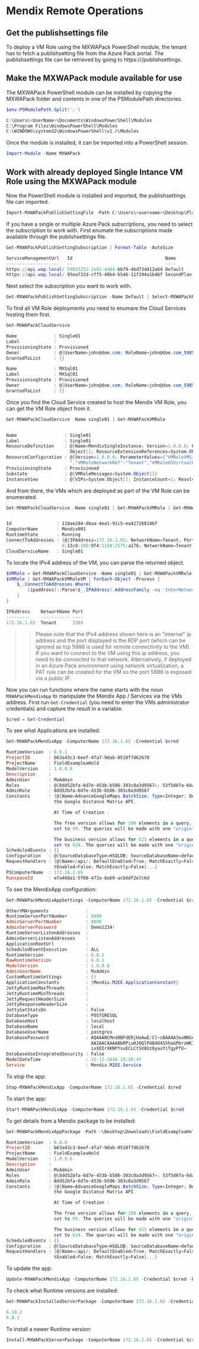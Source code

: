 # Mendix Remote Operations

## Get the publishsettings file

To deploy a VM Role using the MXWAPack PowerShell module, the tenant has to fetch a publishsetting file from the Azure Pack portal.
The publishsettings file can be retrieved by going to https://<tenantPortalUri>/publishsettings.

## Make the MXWAPack module available for use

The MXWAPack PowerShell module can be installed by copying the MXWAPack folder and contents in one of the PSModulePath directories.

```powershell
$env:PSModulePath.Split(';')

C:\Users\<UserName>\Documents\WindowsPowerShell\Modules
C:\Program Files\WindowsPowerShell\Modules
C:\WINDOWS\system32\WindowsPowerShell\v1.0\Modules
```

Once the module is installed, it can be imported into a PowerShell session.

```powershell
Import-Module -Name MXWAPack
```

## Work with already deployed Single Intance VM Role using the MXWAPack module

Now the PowerShell module is installed and imported, the publishsettings file can imported.

```powershell
Import-MXWAPackPublishSettingFile -Path C:\Users\<username>\Desktop\Plan1-Plan2-7-13-2017-credentials.publishsettings
```

If you have a single or multiple Azure Pack subscriptions, you need to select the subscription to work with.
First enumate the subscriptions made available through the publishsettings file.

```powershell
Get-MXWAPackPublishSettingSubscription | Format-Table -AutoSize

ServiceManagementUrl   Id                                   Name       ManagementCertificate
--------------------   --                                   ----       ---------------------
https://api.wap.local/ 59853252-2e02-4484-bb79-4bd73d412a64 Default    MIIJ7QIBAzCCCa0GCSqGSIb3DQEHAaCCCZ4EggmaMIIJljCCBe4GCSqGSIb3DQE...
https://api.wap.local/ 95ea732d-cff5-49b4-b546-11f204a1b46f SecondPlan MIIJ8wIBAzCCCbMGCSqGSIb3DQEHAaCCCaQEggmgMIIJnDCCBe4GCSqGSIb3DQE...
```

Next select the subscription you want to work with.

```powershell
Get-MXWAPackPublishSettingSubscription -Name Default | Select-MXWAPackPublishSettingSubscription
```

To find all VM Role deployments you need to enumare the Cloud Services hosting them first.

```powershell
Get-MXWAPackCloudService

Name              : Single01
Label             :
ProvisioningState : Provisioned
Owner             : @{UserName=john@doe.com; RoleName=john@doe.com_59853252-2e02-4484-bb79-4bd73d412a64; RoleID=59853252-2e02-4484-bb79-4bd73d412a64}
GrantedToList     : {}

Name              : MXSql01
Label             : MXSql01
ProvisioningState : Provisioned
Owner             : @{UserName=john@doe.com; RoleName=john@doe.com_59853252-2e02-4484-bb79-4bd73d412a64; RoleID=59853252-2e02-4484-bb79-4bd73d412a64}
GrantedToList     : {}
```

Once you find the Cloud Service created to host the Mendix VM Role, you can get the VM Role object from it.

```powershell
Get-MXWAPackCloudService -Name single01 | Get-MXWAPackVMRole


Name                  : Single01
Label                 : Single01
ResourceDefinition    : @{Name=MendixSingleInstance; Version=1.0.0.0; Publisher=Mendix; SchemaVersion=1.0; Type=Microsoft.Compute/VMRole/1.0; ResourceParameters=System.
                        Object[]; ResourceExtensionReferences=System.Object[]; IntrinsicSettings=}
ResourceConfiguration : @{Version=1.0.0.0; ParameterValues={"VMRoleVMSize":"Small","VMRoleAdminCredential":"administrator:__**__","VMRoleComputerNamePattern":"Mendix###
                        ","VMRoleNetworkRef":"Tenant","VMRoleOSVirtualHardDiskImage":"Mendix:1.0.0.0"}}
ProvisioningState     : Provisioned
Substate              : @{VMRoleMessages=System.Object[]}
InstanceView          : @{VIPs=System.Object[]; InstanceCount=1; ResolvedResourceDefinition=}
```

And from there, the VMs which are deployed as part of the VM Role can be enumerated.

```powershell
Get-MXWAPackCloudService -Name single01 | Get-MXWAPackVMRole | Get-MXWAPackVMRoleVM


Id                 : 110ae2d4-dbaa-4ea1-91c5-ea427268146f
ComputerName       : Mendix001
RuntimeState       : Running
ConnectToAddresses : {@{IPAddress=172.16.1.65; NetworkName=Tenant; Port=3389}, @{IPAddress=fe80::9f4:1160:2575:a176; NetworkName=Tenant; Port=3389}, @{IPAddress=2001:82
                     8:13c8:200:9f4:1160:2575:a176; NetworkName=Tenant; Port=3389}}
CloudServiceName   : Single01
```

To locate the IPv4 address of the VM, you can parse the returned object.

```powershell
$VMRole = Get-MXWAPackCloudService -Name single01 | Get-MXWAPackVMRole
$VMRole | Get-MXWAPackVMRoleVM | ForEach-Object -Process {
    $_.ConnectToAddresses.Where{
        [ipaddress]::Parse($_.IPAddress).AddressFamily -eq 'InterNetwork'
    }
}

IPAddress    NetworkName Port
---------    ----------- ----
172.16.1.65  Tenant      3389
```

>>Please note that the IPv4 address shown here is an "internal" ip address and the port displayed is the RDP port (which can be ignored as tcp 5986 is used for remote connectivity to the VM).
>>If you want to connect to the VM using this ip address, you need to be connected to that network.
>>Alternatively, if deployed in an Azure Pack environment using network virtualization, a PAT rule can be created for the VM so the port 5986 is exposed via a public IP.

Now you can run functions where the name starts with the noun ```MXWAPackMendixApp``` to manipulate the Mendix App / Services via the VMs address.
First run  ```Get-Credential``` (you need to enter the VMs administrator credentials) and capture the result in a variable.

```powershell
$cred = Get-Credential
````

To see what Applications are installed:

```powershell
Get-MXWAPackMendixApp -ComputerName 172.16.1.65 -Credential $cred

RuntimeVersion  : 6.8.1
ProjectID       : b63a43c3-6eef-4fa7-9dab-0518f7d62678
ProjectName     : FieldExampleaHold
ModelVersion    : 1.0.0.8
Description     :
AdminUser       : MxAdmin
Roles           : @{8dd52bfa-6d7e-453b-b506-303c0a3d9567=; 53f5d6fa-6da9-4a71-b011-454ec052cce8=}
AdminRole       : 8dd52bfa-6d7e-453b-b506-303c0a3d9567
Constants       : {@{Name=AdvanceGoogleMaps.BatchSize; Type=Integer; Description=Batch size would be the amount of elements allowed by
                  the Google Distance Matrix API.

                  At Time of Creation :

                  The free version allows for 100 elements in a query, the cap should be
                  set to 99. The queries will be made with one "origin" and 99 "destinations".

                  The business version allows for 625 elements in a query, the cap should be
                  set to 624. The queries will be made with one "origin" and 624 "destinations".; DefaultValue=99}}
ScheduledEvents : {}
Configuration   : @{SourceDatabaseType=HSQLDB; SourceDatabaseName=default; SourceBuiltInDatabasePath=model/sampledata/data/database}
RequestHandlers : {@{Name=/api/; DefaultEnabled=True; MatchExactly=False}, @{Name=/link/; DefaultEnabled=True; MatchExactly=False}, @{Name=/ws/; DefaultEnabled=True; MatchExactly=False}, @{Name=/ws-doc/; Defaul
                  tEnabled=False; MatchExactly=False}...}
PSComputerName  : 172.16.1.65
RunspaceId      : efa468a1-5f08-473a-8a69-acb6df2e7c6d
```

To see the MendixApp configuration:

```powershell
Get-MXWAPackMendixAppSettings -ComputerName 172.16.1.65 -Credential $cred

OtherVMArguments              :
RuntimeServerPortNumber       : 8080
AdminServerPortNumber         : 8090
AdminServerPassword           : Demo1234!
RuntimeServerListenAddresses  :
AdminServerListenAddresses    :
ApplicationRootUrl            :
ScheduledEventExecution       : ALL
RuntimeVersion                : 6.8.1
RawRuntimeVersion             : 6.8.1
ModelVersion                  : 1.0.0.8
AdminUserName                 : MxAdmin
CustomRuntimeSettings         : {}
ApplicationConstants          : {Mendix.M2EE.ApplicationConstant}
JettyRuntimeMaxThreads        :
JettyRuntimeMinThreads        :
JettyRequestHeaderSize        :
JettyResponseHeaderSize       :
JettySetStatsOn               : False
DatabaseType                  : POSTGRESQL
DatabaseHost                  : localhost
DatabaseName                  : local
DatabaseUserName              : postgres
DatabasePassword              : AQAAANCMnd8BFdERjHoAwE/Cl+sBAAAA3xoNNSejTku1G0jc75vL0wAAAAACAAAAAAAQZgAAAAEAACAAAADDrWCY38QsCcZiLlEAzwGmqAe6HOpuzJ8mT5oZ7PzptAAAAAAOgAAA
                                AAIAACAAAABbRPiuHJOQlP4B4O4S5haGPbrzWKItacp4xaJsxpd+xxAAAAD4ECWSgso7smuu7B6eU3KlQAAAANarvBB+0WT0rh2BWiAx44A0ZgzHYxbMqCzOIpuTNW951VFc2YwE
                                ixXOIrXKNPYsuECLCtSX8Uz8yauYiTgyPfU=
DatabaseUseIntegratedSecurity : False
ModelDateTime                 : 15-12-2016 10:56:47
Service                       : Mendix.M2EE.Service
```

To stop the app:

```powershell
Stop-MXWAPackMendixApp -ComputerName 172.16.1.65 -Credential $cred
```

To start the app:

```powershell
Start-MXWAPackMendixApp -ComputerName 172.16.1.65 -Credential $cred
```

To get details from a Mendix package to be installed:

```powershell
Get-MXWAPackMendixAppPackage -Path ~\Desktop\Downloads\FieldExampleaHold_1.0.0.6.mda

RuntimeVersion  : 6.8.0
ProjectID       : b63a43c3-6eef-4fa7-9dab-0518f7d62678
ProjectName     : FieldExampleaHold
ModelVersion    : 1.0.0.6
Description     :
AdminUser       : MxAdmin
Roles           : @{8dd52bfa-6d7e-453b-b506-303c0a3d9567=; 53f5d6fa-6da9-4a71-b011-454ec052cce8=}
AdminRole       : 8dd52bfa-6d7e-453b-b506-303c0a3d9567
Constants       : {@{Name=AdvanceGoogleMaps.BatchSize; Type=Integer; Description=Batch size would be the amount of elements allowed by
                  the Google Distance Matrix API.

                  At Time of Creation :

                  The free version allows for 100 elements in a query, the cap should be
                  set to 99. The queries will be made with one "origin" and 99 "destinations".

                  The business version allows for 625 elements in a query, the cap should be
                  set to 624. The queries will be made with one "origin" and 624 "destinations".; DefaultValue=99}}
ScheduledEvents : {}
Configuration   : @{SourceDatabaseType=HSQLDB; SourceDatabaseName=default; SourceBuiltInDatabasePath=model/sampledata/data/database}
RequestHandlers : {@{Name=/api/; DefaultEnabled=True; MatchExactly=False}, @{Name=/link/; DefaultEnabled=True; MatchExactly=False}, @{Name=/ws/; DefaultEnabled=True; MatchExactly=False}, @{Name=/ws-doc/; Defaul
                  tEnabled=False; MatchExactly=False}...}
```

To update the app:

```powershell
Update-MXWAPackMendixApp -ComputerName 172.16.1.65 -Credential $cred -Path ~\Desktop\Downloads\FieldExampleaHold_1.0.0.8.mda
```

To check what Runtime versions are installed:

```powershell
Get-MXWAPackInstalledServerPackage -ComputerName 172.16.1.65 -Credential $cred

6.10.2
6.8.1
```

To install a newer Runtime version:

```powershell
Install-MXWAPackServerPackage -ComputerName 172.16.1.65 -Credential $cred -Path ~\Desktop\Downloads\mendix-6.8.1.tar.gz -Verbose
```
